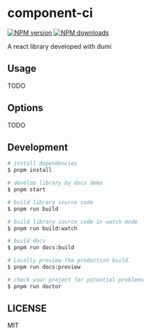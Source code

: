 # component-ci

[![NPM version](https://img.shields.io/npm/v/component-ci.svg?style=flat)](https://npmjs.org/package/component-ci)
[![NPM downloads](http://img.shields.io/npm/dm/component-ci.svg?style=flat)](https://npmjs.org/package/component-ci)

A react library developed with dumi

## Usage

TODO

## Options

TODO

## Development

```bash
# install dependencies
$ pnpm install

# develop library by docs demo
$ pnpm start

# build library source code
$ pnpm run build

# build library source code in watch mode
$ pnpm run build:watch

# build docs
$ pnpm run docs:build

# Locally preview the production build.
$ pnpm run docs:preview

# check your project for potential problems
$ pnpm run doctor
```

## LICENSE

MIT
